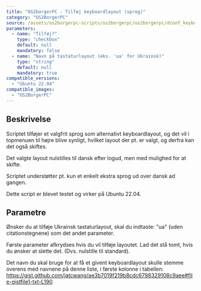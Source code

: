 ```yaml
---
title: "OS2borgerPC - Tilføj keyboardlayout (sprog)"
category: "OS2BorgerPC"
source: /assets/os2borgerpc-scripts/os2borgerpc/os2borgerpc/dconf_keyboard_layout.sh
parameters:
  - name: "Tilføj?"
    type: "checkbox"
    default: null
    mandatory: false
  - name: "Navn på tastaturlayout (eks. 'ua' for Ukrainsk)"
    type: "string"
    default: null
    mandatory: true
compatible_versions:
  - "Ubuntu 22.04"
compatible_images:
  - "OS2BorgerPC"
---
```


## Beskrivelse
Scriptet tilføjer et valgfrit sprog som alternativt keyboardlayout,
og det vil i topmenuen til højre blive synligt, hvilket layout der pt. er valgt, og derfra kan det også skiftes.

Det valgte layout nulstilles til dansk efter logud, men med mulighed for at skifte.

Scriptet understøtter pt. kun et enkelt ekstra sprog ud over dansk ad gangen.

Dette script er blevet testet og virker på Ubuntu 22.04.

## Parametre
Ønsker du at tilføje Ukrainsk tastaturlayout, skal du indtaste: "ua" (uden citationstegnene) som det andet parameter.

Første parameter afkrydses hvis du vil tilføje layoutet. Lad det stå tomt, hvis du ønsker at slette det. (Dvs. nulstille til standard).

Det navn du skal bruge for at få et givent keyboardlayout  skulle stemme overens med navnene på denne liste, i første kolonne i tabellen:
https://gist.github.com/jatcwang/ae3b7019f219b8cdc6798329108c9aee#file-gistfile1-txt-L190

